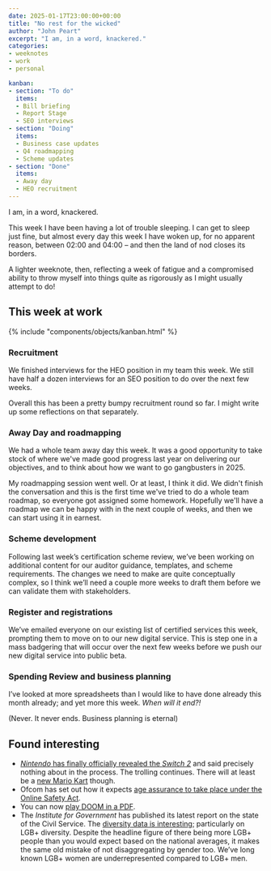 ```yaml
---
date: 2025-01-17T23:00:00+00:00
title: "No rest for the wicked"
author: "John Peart"
excerpt: "I am, in a word, knackered."
categories:
- weeknotes
- work
- personal

kanban:
- section: "To do"
  items:
  - Bill briefing
  - Report Stage
  - SEO interviews
- section: "Doing"
  items:
  - Business case updates 
  - Q4 roadmapping
  - Scheme updates
- section: "Done"
  items:
  - Away day
  - HEO recruitment
---
```


I am, in a word, knackered. 

This week I have been having a lot of trouble sleeping. I can get to sleep just fine, but almost every day this week I have woken up, for no apparent reason, between 02:00 and 04:00 – and then the land of nod closes its borders. 

A lighter weeknote, then, reflecting a week of fatigue and a compromised ability to throw myself into things quite as rigorously as I might usually attempt to do!

## This week at work

{% include "components/objects/kanban.html" %}

### Recruitment

We finished interviews for the HEO position in my team this week. We still have half a dozen interviews for an SEO position to do over the next few weeks.

Overall this has been a pretty bumpy recruitment round so far. I might write up some reflections on that separately.

### Away Day and roadmapping

We had a whole team away day this week. It was a good opportunity to take stock of where we've made good progress last year on delivering our objectives, and to think about how we want to go gangbusters in 2025.

My roadmapping session went well. Or at least, I think it did. We didn't finish the conversation and this is the first time we've tried to do a whole team roadmap, so everyone got assigned some homework. Hopefully we'll have a roadmap we can be happy with in the next couple of weeks, and then we can start using it in earnest.

### Scheme development

Following last week’s certification scheme review, we’ve been working on additional content for our auditor guidance, templates, and scheme requirements. The changes we need to make are quite conceptually complex, so I think we’ll need a couple more weeks to draft them before we can validate them with stakeholders.

### Register and registrations

We’ve emailed everyone on our existing list of certified services this week, prompting them to move on to our new digital service. This is step one in a mass badgering that will occur over the next few weeks before we push our new digital service into public beta.

### Spending Review and business planning

I’ve looked at more spreadsheets than I would like to have done already this month already; and yet more this week. *When will it end?!*

(Never. It never ends. Business planning is eternal)

## Found interesting

- [*Nintendo* has finally officially revealed the *Switch 2*](https://www.polygon.com/nintendo/449283/switch-2-announced-2025-release-date-price) and said precisely nothing about in the process. The trolling continues. There will at least be a [new Mario Kart](https://www.polygon.com/nintendo-switch-2/509164/nintendo-switch-2-games-reveal) though.
- Ofcom has set out how it expects [age assurance to take place under the Online Safety Act](https://www.bbc.co.uk/news/articles/cwye3qw7gv7o).
- You can now [play DOOM in a PDF](https://www.polygon.com/news/509170/doom-pdf-playable-port).
- The *Institute for Government* has published its latest report on the state of the Civil Service. The [diversity data is interesting](https://www.instituteforgovernment.org.uk/publication/whitehall-monitor-2025/part-2-state-civil-service#diversity); particularly on LGB+ diversity. Despite the headline figure of there being more LGB+ people than you would expect based on the national averages, it makes the same old mistake of not disaggregating by gender too. We’ve long known LGB+ women are underrepresented compared to LGB+ men.